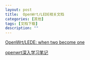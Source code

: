 ```yaml
---
layout: post
title:  OpenWrt/LEDE相关文档
categories: [其他]
tags: [文档下载]
description: ""
---
```



[OpenWrt/LEDE: when two become one](/docments/ELC_OpenWrt_LEDE.pdf)

[openwrt深入学习笔记](/docments/openwrt-learn-note.pdf)


